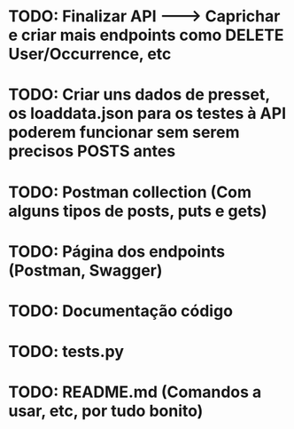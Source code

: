 # TODO: Finalizar API ---> Caprichar e criar mais endpoints como DELETE User/Occurrence, etc
# TODO: Criar uns dados de presset, os loaddata.json para os testes à API poderem funcionar sem serem precisos POSTS antes
# TODO: Postman collection (Com alguns tipos de posts, puts e gets)
# TODO: Página dos endpoints (Postman, Swagger) 
# TODO: Documentação código
# TODO: tests.py
# TODO: README.md (Comandos a usar, etc, por tudo bonito)